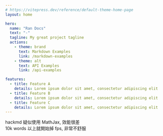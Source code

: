 ```yaml
---
# https://vitepress.dev/reference/default-theme-home-page
layout: home

hero:
  name: "Ran Docs"
  text: "-"
  tagline: My great project tagline
  actions:
    - theme: brand
      text: Markdown Examples
      link: /markdown-examples
    - theme: alt
      text: API Examples
      link: /api-examples

features:
  - title: Feature A
    details: Lorem ipsum dolor sit amet, consectetur adipiscing elit
  - title: Feature B
    details: Lorem ipsum dolor sit amet, consectetur adipiscing elit
  - title: Feature C
    details: Lorem ipsum dolor sit amet, consectetur adipiscing elit
---
```


hackmd 疑似使用 MathJax, 效能很差<br>
10k words 以上就開始掉 fps, 非常不舒服

